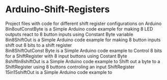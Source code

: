 # Arduino-Shift-Registers
Project files with code for different shift register configurations on Arduino <BR />
8in8outConstByte is a Simple Arduino code example for making 8 LED outputs react to 8 button inputs using Constant Byte variable <BR />
8in8ShiftOut is a Simple Arduino code example for making 8 button inputs shift out 8 bits to a shift register <BR />
8in8ShiftOutConst Byte is a Simple Arduino code example to Control 8 bits for a ShiftRegister with 8 input buttons using Costant Byte <BR />
8shiftIn8shiftOut is a Simple Arduino code example to Shift out a byte to a ShiftRegister using 8 buttons controling an input ShiftRegister <BR />
15in15shiftOut is a Simple Arduino code example to 
